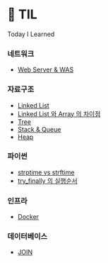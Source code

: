 # 📎 TIL
Today I Learned

### 네트워크
- [Web Server & WAS](https://github.com/jisun-choi/TIL/blob/main/Jan_2021/Web_server_vs_WAS_(01.19).md)

### 자료구조
- [Linked List](https://github.com/jisun-choi/TIL/blob/main/Jan_2021/Linked_List_(01.10).md)
- [Linked List 와 Array 의 차이점](https://github.com/jisun-choi/TIL/blob/main/Jan_2021/Linked_List_vs_Array_(01.21).md)
- [Tree](https://github.com/jisun-choi/TIL/blob/main/Jan_2021/Tree_(01.12).md)
- [Stack & Queue](https://github.com/jisun-choi/TIL/blob/main/Jan_2021/Stack_and_Queue_(01.20).md)
- [Heap](https://github.com/jisun-choi/TIL/blob/main/Jan_2021/Heap_(01.22).md)

### 파이썬 
- [strptime vs strftime](https://github.com/jisun-choi/TIL/blob/main/Jan_2021/strptime_vs_strftime_(01.05).md)
- [try_finally 의 실행순서](https://github.com/jisun-choi/TIL/blob/main/Jan_2021/try_finally_(01.11).md)

### 인프라
- [Docker](https://github.com/jisun-choi/TIL/blob/main/Jan_2021/Docker_(01.18).md)

### 데이터베이스
- [JOIN](https://github.com/jisun-choi/TIL/blob/main/Dec_2020/JOIN_12.31.2020_Thu.md)
